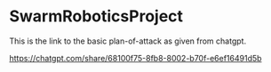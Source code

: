 # SwarmRoboticsProject

This is the link to the basic plan-of-attack as given from chatgpt.

https://chatgpt.com/share/68100f75-8fb8-8002-b70f-e6ef16491d5b
